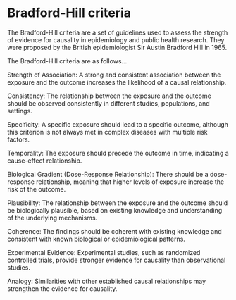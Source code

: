 # Bradford-Hill criteria

The Bradford-Hill criteria are a set of guidelines used to assess the strength of evidence for causality in epidemiology and public health research. They were proposed by the British epidemiologist Sir Austin Bradford Hill in 1965. 

The Bradford-Hill criteria are as follows…

Strength of Association: A strong and consistent association between the exposure and the outcome increases the likelihood of a causal relationship.

Consistency: The relationship between the exposure and the outcome should be observed consistently in different studies, populations, and settings.

Specificity: A specific exposure should lead to a specific outcome, although this criterion is not always met in complex diseases with multiple risk factors.

Temporality: The exposure should precede the outcome in time, indicating a cause-effect relationship.

Biological Gradient (Dose-Response Relationship): There should be a dose-response relationship, meaning that higher levels of exposure increase the risk of the outcome.

Plausibility: The relationship between the exposure and the outcome should be biologically plausible, based on existing knowledge and understanding of the underlying mechanisms.

Coherence: The findings should be coherent with existing knowledge and consistent with known biological or epidemiological patterns.

Experimental Evidence: Experimental studies, such as randomized controlled trials, provide stronger evidence for causality than observational studies.

Analogy: Similarities with other established causal relationships may strengthen the evidence for causality.
